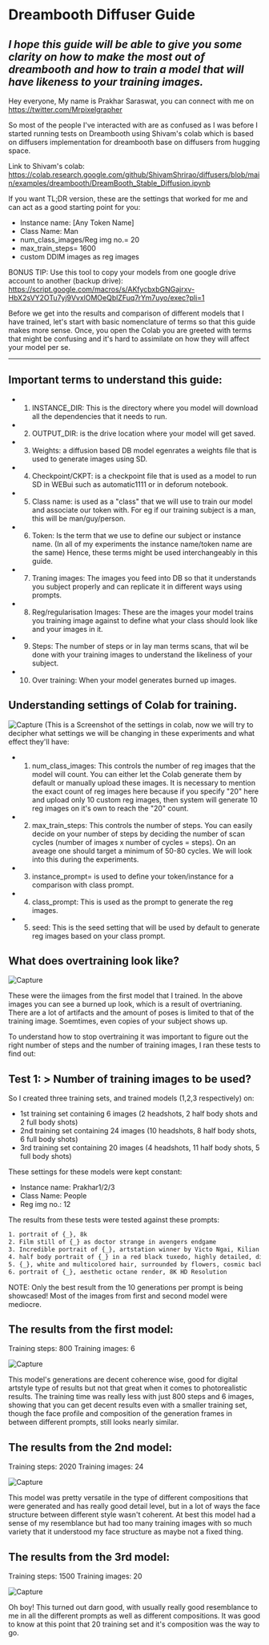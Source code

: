 # Dreambooth Diffuser Guide
## _I hope this guide will be able to give you some clarity on how to make the most out of dreambooth and how to train a model that will have likeness to your training images._


Hey everyone,
My name is Prakhar Saraswat, you can connect with me on https://twitter.com/Mrpixelgrapher 

So most of the people I've interacted with are as confused as I was before I started running tests on Dreambooth using Shivam's colab which is based on diffusers implementation for dreambooth base on diffusers from hugging space.

Link to Shivam's colab: https://colab.research.google.com/github/ShivamShrirao/diffusers/blob/main/examples/dreambooth/DreamBooth_Stable_Diffusion.ipynb


If you want TL;DR version, these are the settings that worked for me and can act as a good starting point for you:
- Instance name: [Any Token Name]
- Class Name: Man
- num_class_images/Reg img no.= 20
- max_train_steps= 1600
- custom DDIM images as reg images


BONUS TIP: Use this tool to copy your models from one google drive account to another (backup drive): https://script.google.com/macros/s/AKfycbxbGNGajrxv-HbX2sVY2OTu7yj9VvxlOMOeQblZFuq7rYm7uyo/exec?pli=1


Before we get into the results and comparison of different models that I have trained, let's start with basic nomenclature of terms so that this guide makes more sense. Once, you open the Colab you are greeted with terms that might be confusing and it's hard to assimilate on how they will affect your model per se. 

------
## Important terms to understand this guide:

- 1. INSTANCE_DIR: This is the directory where you model will download all the dependencies that it needs to run.
- 2. OUTPUT_DIR: is the drive location where your model will get saved.
- 3. Weights: a diffusion based DB model egenrates a weights file that is used to generate images using SD.
- 4. Checkpoint/CKPT: is a checkpoint file that is used as a model to run SD in WEBui such as automatic1111 or in deforum notebook.
- 5. Class name: is used as a "class" that we will use to train our model and associate our token with. For eg if our training subject is a man, this will be man/guy/person.
- 6. Token: Is the term that we use to define our subject or instance name. (In all of my experiments the instance name/token name are the same) Hence, these terms might be used interchangeably in this guide.
- 7. Traning images: The images you feed into DB so that it understands you subject properly and can replicate it in different ways using prompts.
- 8. Reg/regularisation Images: These are the images your model trains you training image against to define what your class should look like and your images in it.
- 9. Steps: The number of steps or in lay man terms scans, that wil be done with your training images to understand the likeliness of your subject.
- 10. Over training: When your model generates burned up images.


## Understanding settings of Colab for training.

![Capture](https://user-images.githubusercontent.com/113246464/194551917-9d3e94c3-6bd0-40d8-ade2-163e0f81f3c1.PNG)
(This is a Screenshot of the settings in colab, now we will try to decipher what settings we will be changing in these experiments and what effect they'll have:


- 1. num_class_images: This controls the number of reg images that the model will count. You can either let the Colab generate them by default or manually upload these images. It is necessary to mention the exact count of reg images here because if you specify "20" here and upload only 10 custom reg images, then system will generate 10 reg images on it's own to reach the "20" count.
- 2. max_train_steps: This controls the number of steps. You can easily decide on your number of steps by deciding the number of scan cycles (number of images x number of cycles = steps). On an aveage one should target a minimum of 50-80 cycles. We will look into this during the experiments.
- 3. instance_prompt= is used to define your token/instance for a comparison with class prompt.
- 4. class_prompt: This is used as the prompt to generate the reg images.
- 5. seed: This is the seed setting that will be used by default to generate reg images based on your class prompt.


## What does overtraining look like?

![Capture](https://user-images.githubusercontent.com/113246464/194565511-4f71bf25-987d-47fe-bf93-e3ec4c428310.PNG)

These were the iimages from the first model that I trained. In the above images you can see a burned up look, which is a result of overtrianing.
There are a lot of artifacts and the amount of poses is limited to that of the training image. Soemtimes, even copies of your subject shows up.

To understand how to stop overtraining it was important to figure out the right number of steps and the number of training images, I ran these tests to find out:

## Test 1: > Number of training images to be used?

So I created three training sets, and trained models (1,2,3 respectively) on:
- 1st training set containing 6 images (2 headshots, 2 half body shots and 2 full body shots)
- 2nd training set containing 24 images (10 headshots, 8 half body shots, 6 full body shots)
- 3rd training set containing 20 images (4 headshots, 11 half body shots, 5 full body shots)

These settings for these models were kept constant:

- Instance name: Prakhar1/2/3
- Class Name: People
- Reg img no.: 12


The results from these tests were tested against these prompts:
```sh
1. portrait of {_}, 8k
2. Film still of {_} as doctor strange in avengers endgame
3. Incredible portrait of {_}, artstation winner by Victo Ngai, Kilian Eng and by Jake Parker, swirly vibrant color lines, winning-award masterpiece, fantastically gaudy, aesthetic octane render, 8K HD Resolution
4. half body portrait of {_} in a red black tuxedo, highly detailed, digital painting, art by greg rutkowski, 8k
5. {_}, white and multicolored hair, surrounded by flowers, cosmic background, realistic shaded perfect face, fine details by realistic shaded lighting poster by ilya kuvshinov katsuhiro otomo, magali villeneuve, artgerm, jeremy lipkin and michael garmash and rob rey
6. portrait of {_}, aesthetic octane render, 8K HD Resolution
```
NOTE: Only the best result from the 10 generations per prompt is being showcased! Most of the images from first and second model were mediocre. 

## The results from the first model:

Training steps: 800
Training images: 6

 
![Capture](https://user-images.githubusercontent.com/113246464/194619503-a5da6ab1-4b84-4161-a9e5-42a53d3d01b5.PNG)

This model's generations are decent coherence wise, good for digital artstyle type of results but not that great when it comes to photorealistic results. The training time was really less with just 800 steps and 6 images, showing that you can get decent results even with a smaller training set, though the face profile and composition of the generation frames in between different prompts, still looks nearly similar.


## The results from the 2nd model:

Training steps: 2020
Training images: 24


![Capture](https://user-images.githubusercontent.com/113246464/194621047-9df821f2-40ef-41cc-ad58-205dcd2bea1b.PNG)

This model was pretty versatile in the type of different compositions that were generated and has really good detail level, but in a lot of ways the face structure between different style wasn't coherent. At best this model had a sense of my resemblance but had too many training images with so much variety that it understood my face structure as maybe not a fixed thing.


## The results from the 3rd model:

Training steps: 1500
Training images: 20


![Capture](https://user-images.githubusercontent.com/113246464/194624546-fcf0eedc-4b03-4e53-a5af-841e186f76b7.PNG)

Oh boy! This turned out darn good, with usually really good resemblance to me in all the different prompts as well as different compositions. It was good to know at this point that 20 training set and it's composition was the way to go.
